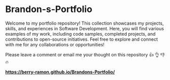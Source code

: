 # Brandon-s-Portfolio
Welcome to my portfolio repository! This collection showcases my projects, skills, and experiences in Software Development. Here, you will find various examples of my work, including code samples, completed projects, and contributions to open-source initiatives. Feel free to explore and connect with me for any collaborations or opportunities!

Please leave a comment or email me your thought on this repository 👍 👌 👎 🔥

**https://berry-ramon.github.io/Brandons-Portfolio/**
